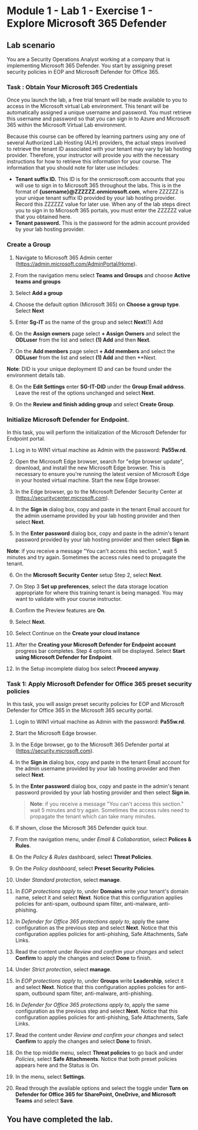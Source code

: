 # Module 1 - Lab 1 - Exercise 1 - Explore Microsoft 365 Defender 

## Lab scenario

You are a Security Operations Analyst working at a company that is implementing Microsoft 365 Defender. You start by assigning preset security policies in EOP and Microsoft Defender for Office 365.

### Task : Obtain Your Microsoft 365 Credentials

Once you launch the lab, a free trial tenant will be made available to you to access in the Microsoft virtual Lab environment. This tenant will be automatically assigned a unique username and password. You must retrieve this username and password so that you can sign in to Azure and Microsoft 365 within the Microsoft Virtual Lab environment. 

Because this course can be offered by learning partners using any one of several Authorized Lab Hosting (ALH) providers, the actual steps involved to retrieve the tenant ID associated with your tenant may vary by lab hosting provider. Therefore, your instructor will provide you with the necessary instructions for how to retrieve this information for your course. The information that you should note for later use includes:

- **Tenant suffix ID.** This ID is for the onmicrosoft.com accounts that you will use to sign in to Microsoft 365 throughout the labs. This is in the format of **{username}@ZZZZZZ.onmicrosoft.com**, where ZZZZZZ is your unique tenant suffix ID provided by your lab hosting provider. Record this ZZZZZZ value for later use. When any of the lab steps direct you to sign in to Microsoft 365 portals, you must enter the ZZZZZZ value that you obtained here.
- **Tenant password.** This is the password for the admin account provided by your lab hosting provider.

### Create a Group 

1. Navigate to Microsoft 365 Admin center (https://admin.microsoft.com/AdminPortal/Home).	

2. From the navigation menu select **Teams and Groups** and choose **Active teams and groups**

3. Select **Add a group**

4. Choose the default option (Microsoft 365) on  **Choose a group type**. Select **Next** 

5. Enter **Sg-IT** as the name of the group and select **Next**(1) Add

6. On the **Assign owners** page select **+ Assign Owners** and select the **ODLuser** from the list and select **(1) Add** and then **Next**.

7. On the **Add members** page select **+ Add members** and select the **ODLuser** from the list and select **(1) Add** and then **Next.

**Note**: DID is your unique deployment ID and can be found under the environment details tab.

8. On the **Edit Settings** enter **SG-IT-DID** under the **Group Email address**. Leave the rest of the options unchanged and select **Next**.

9. On the **Review and finish adding group** and select **Create Group**.
 
### Initialize Microsoft Defender for Endpoint.
 
In this task, you will perform the initialization of the Microsoft Defender for Endpoint portal.


1.  Log in to WIN1 virtual machine as Admin with the password: **Pa55w.rd**.  

2.  Open the Microsoft Edge browser, search for "edge browser update", download, and install the new Microsoft Edge browser. This is necessary to ensure you're running the latest version of Microsoft Edge in your hosted virtual machine. Start the new Edge browser.

3.  In the Edge browser, go to the Microsoft Defender Security Center at (https://securitycenter.microsoft.com).

4. In the **Sign in** dialog box, copy and paste in the tenant Email account for the admin username provided by your lab hosting provider and then select **Next**.

5. In the **Enter password** dialog box, copy and paste in the admin's tenant password provided by your lab hosting provider and then select **Sign in**.

**Note**: if you receive a message "You can't access this section.",  wait 5 minutes and try again.  Sometimes the access rules need to propagate the tenant.  

6. On the **Microsoft Security Center** setup Step 2, select **Next**.

7. On Step 3 **Set up preferences**, select the data storage location appropriate for where this training tenant is being managed.  You may want to validate with your course instructor.

8. Confirm the Preview features are **On**.

9. Select **Next**.  

10. Select Continue on the **Create your cloud instance**

11. After the **Creating your Microsoft Defender for Endpoint account** progress bar completes. Step 4 options will be displayed.  Select **Start using Microsoft Defender for Endpoint**.

12. In the Setup incomplete dialog box select **Proceed anyway**.

### Task 1: Apply Microsoft Defender for Office 365 preset security policies

In this task, you will assign preset security policies for EOP and Microsoft Defender for Office 365 in the Microsoft 365 security portal.

1. Login to WIN1 virtual machine as Admin with the password: **Pa55w.rd**.  

2. Start the Microsoft Edge browser.

3. In the Edge browser, go to the Microsoft 365 Defender portal at (https://security.microsoft.com).

4. In the **Sign in** dialog box, copy and paste in the tenant Email account for the admin username provided by your lab hosting provider and then select **Next**.

5. In the **Enter password** dialog box, copy and paste in the admin's tenant password provided by your lab hosting provider and then select **Sign in**.

    >**Note**: if you receive a message "You can't access this section." wait 5 minutes and try again. Sometimes the access rules need to propagate the tenant which can take many minutes.  

6. If shown, close the Microsoft 365 Defender quick tour.

7. From the navigation menu, under *Email & Collaboration*, select **Polices & Rules**.

8. On the *Policy & Rules* dashboard, select **Threat Policies**.

9. On the *Policy dashboard*, select **Preset Security Policies**.

10. Under *Standard protection*, select **manage**.

11. In *EOP protections apply to*, under **Domains** write your tenant's domain name, select it and select **Next**. Notice that this configuration applies policies for anti-spam, outbound spam filter, anti-malware, anti-phishing.

12. In *Defender for Office 365 protections​ apply to*, apply the same configuration as the previous step and select **Next**. Notice that this configuration applies policies for anti-phishing, Safe Attachments, Safe Links.

13. Read the content under *Review and confirm your changes* and select **Confirm** to apply the changes and select **Done** to finish.

14. Under *Strict protection*, select **manage**.

15. In *EOP protections apply to*, under **Groups** write **Leadership**, select it and select **Next**. Notice that this configuration applies policies for anti-spam, outbound spam filter, anti-malware, anti-phishing.

16. In *Defender for Office 365 protections​ apply to*, apply the same configuration as the previous step and select **Next**. Notice that this configuration applies policies for anti-phishing, Safe Attachments, Safe Links.

17. Read the content under *Review and confirm your changes* and select **Confirm** to apply the changes and select **Done** to finish.

18. On the top middle menu, select **Threat policies** to go back and under *Policies*, select **Safe Attachments**. Notice that both preset policies appears here and the Status is On.

19. In the menu, select **Settings**.

20. Read through the available options and select the toggle under **Turn on Defender for Office 365 for SharePoint, OneDrive, and Microsoft Teams** and select **Save**.

## You have completed the lab.
